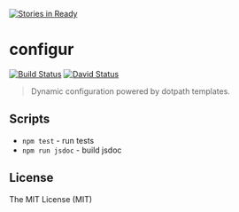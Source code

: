 [![Stories in Ready](https://badge.waffle.io/tsertkov/configur.png?label=ready&title=Ready)](https://waffle.io/tsertkov/configur)
# configur

[![Build Status](https://travis-ci.org/tsertkov/configur.svg)](https://travis-ci.org/tsertkov/configur)
[![David Status](https://david-dm.org/tsertkov/configur.png)](https://david-dm.org/tsertkov/configur)

> Dynamic configuration powered by dotpath templates.

## Scripts

- `npm test` - run tests
- `npm run jsdoc` - build jsdoc

## License

The MIT License (MIT)

